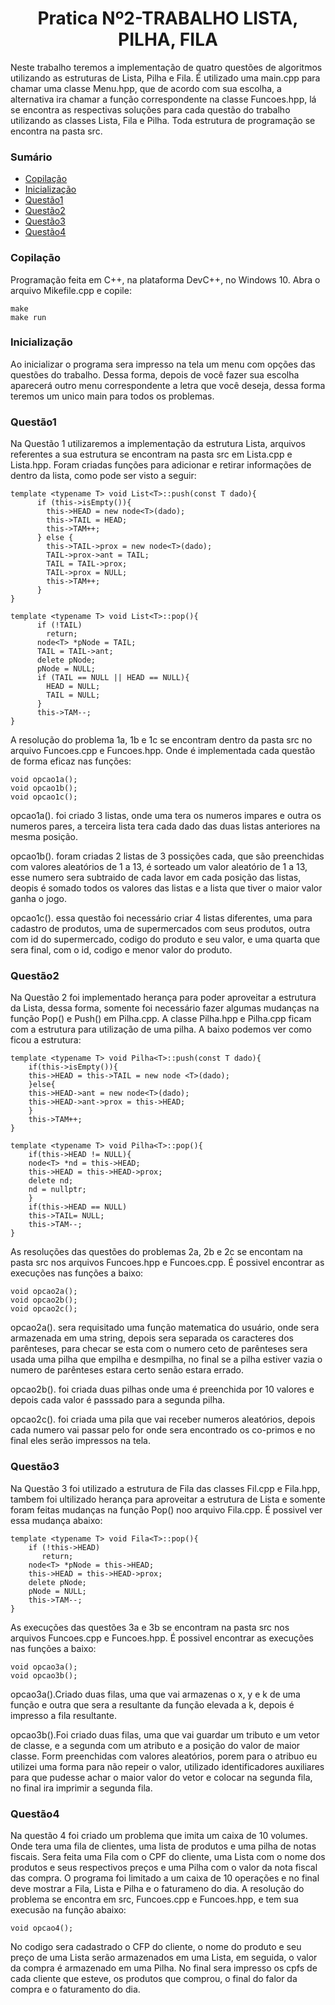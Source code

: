 <h1 align="center">Pratica Nº2-TRABALHO LISTA, PILHA, FILA</h1>
Neste trabalho teremos a implementação de quatro questões de algoritmos utilizando as estruturas de Lista, Pilha e Fila. É utilizado uma main.cpp para chamar uma classe Menu.hpp, que de acordo com sua escolha, a alternativa ira chamar a função correspondente na classe Funcoes.hpp, lá se encontra as respectivas soluções para cada questão do trabalho utilizando as classes Lista, Fila e Pilha. Toda estrutura de programação se encontra na pasta src.
 
### Sumário
<!--ts-->
   * [Copilação](#Copilação)
   * [Inicialização](#Inicialização)
   * [Questão1](#Questão1)
   * [Questão2](#Questão2)
   * [Questão3](#Questão3)
   * [Questão4](#Questão4)
<!--te-->

### Copilação

 Programação feita em C++, na plataforma DevC++, no Windows 10. Abra o arquivo Mikefile.cpp e copile:
	
    make
    make run
    
### Inicialização

Ao inicializar o programa sera impresso na tela um menu com opções das questões do trabalho. Dessa forma, depois de você fazer sua escolha aparecerá outro menu correspondente a letra que você deseja, dessa forma teremos um unico main para todos os problemas. 

### Questão1

Na Questão 1 utilizaremos a implementação da estrutura Lista, arquivos referentes a sua estrutura se encontram na pasta src em Lista.cpp e Lista.hpp. Foram criadas funções para adicionar e retirar informações de dentro da lista, como pode ser visto a seguir:

	template <typename T> void List<T>::push(const T dado){
		  if (this->isEmpty()){
		    this->HEAD = new node<T>(dado);
		    this->TAIL = HEAD;
		    this->TAM++;
		  } else {
		    this->TAIL->prox = new node<T>(dado);
		    TAIL->prox->ant = TAIL;
		    TAIL = TAIL->prox;
		    TAIL->prox = NULL;
		    this->TAM++;
		  }
	}
	
	template <typename T> void List<T>::pop(){
		  if (!TAIL)
		    return;
		  node<T> *pNode = TAIL;
		  TAIL = TAIL->ant;
		  delete pNode;
		  pNode = NULL;
		  if (TAIL == NULL || HEAD == NULL){
		    HEAD = NULL;
		    TAIL = NULL;
		  }
		  this->TAM--;
	}
A resolução do problema 1a, 1b e 1c se encontram dentro da pasta src no arquivo Funcoes.cpp e Funcoes.hpp. Onde é implementada cada questão de forma eficaz nas funções: 

	void opcao1a();
	void opcao1b();
	void opcao1c();	
	
opcao1a(). foi criado 3 listas, onde uma tera os numeros impares e outra os numeros pares, a terceira lista tera cada dado das duas listas anteriores na mesma posição.

opcao1b(). foram criadas 2 listas de 3 possições cada, que são preenchidas com valores aleatórios de 1 a 13, é sorteado um valor aleatório de 1 a 13, esse numero sera subtraido de cada lavor em cada posição das listas, deopis é somado todos os valores das listas e a lista que tiver o maior valor ganha o jogo. 

opcao1c(). essa questão foi necessário criar 4 listas diferentes, uma para cadastro de produtos, uma de supermercados com seus produtos, outra com id do supermercado, codigo do produto e seu valor, e uma quarta que sera final, com o id, codigo e menor valor do produto.

### Questão2

Na Questão 2 foi implementado herança para poder aproveitar a estrutura da Lista, dessa forma, somente foi necessário fazer algumas mudanças na função Pop() e Push() em Pilha.cpp. A classe Pilha.hpp e Pilha.cpp ficam com a estrutura para utilização de uma pilha. A baixo podemos ver como ficou a estrutura:

	template <typename T> void Pilha<T>::push(const T dado){
		if(this->isEmpty()){
		this->HEAD = this->TAIL = new node <T>(dado);
		}else{
		this->HEAD->ant = new node<T>(dado);
		this->HEAD->ant->prox = this->HEAD;
	    }
	    this->TAM++;
	}

	template <typename T> void Pilha<T>::pop(){
		if(this->HEAD != NULL){
		node<T> *nd = this->HEAD;
		this->HEAD = this->HEAD->prox;
		delete nd;
		nd = nullptr;
		}
	    if(this->HEAD == NULL)
		this->TAIL= NULL;    
	    this->TAM--;
	}
As resoluções das questões do problemas 2a, 2b e 2c se encontam na pasta src nos arquivos Funcoes.hpp e Funcoes.cpp. É possivel encontrar as execuções nas funções a baixo:

	void opcao2a();
	void opcao2b();
	void opcao2c();
	
opcao2a(). sera requisitado uma função matematica do usuário, onde sera armazenada em uma string, depois sera separada os caracteres dos parênteses, para checar se esta com o numero ceto de parênteses sera usada uma pilha que empilha e desmpilha, no final se a pilha estiver vazia o numero de parênteses estara certo senão estara errado.

opcao2b(). foi criada duas pilhas onde uma é preenchida por 10 valores e depois cada valor é passsado para a segunda pilha.

opcao2c(). foi criada uma pila que vai receber numeros aleatórios, depois cada numero vai passar pelo for onde sera encontrado os co-primos e no final eles serão impressos na tela.

### Questão3

Na Questão 3 foi utilizado a estrutura de Fila das classes Fil.cpp e Fila.hpp, tambem foi ultilizado herança para aproveitar a estrutura de Lista e somente foram feitas mudanças na função Pop() noo arquivo Fila.cpp. É possivel ver essa mudança abaixo:

	template <typename T> void Fila<T>::pop(){
		if (!this->HEAD)
		   return;
		node<T> *pNode = this->HEAD;
		this->HEAD = this->HEAD->prox;
		delete pNode;
		pNode = NULL;
		this->TAM--;
	}
As execuções das questões 3a e 3b se encontram na pasta src nos arquivos Funcoes.cpp e Funcoes.hpp. É possivel encontrar as execuções nas funções a baixo:
	
	void opcao3a();
	void opcao3b();

opcao3a().Criado duas filas, uma que vai armazenas o x, y e k de uma função e outra que sera a resultante da função elevada a k, depois é impresso a fila resultante.

opcao3b().Foi criado duas filas, uma que vai guardar um tributo e um vetor de classe, e a segunda com um atributo e a posição do valor de maior classe. Form preenchidas com valores aleatórios, porem para o atribuo eu utilizei uma forma para não repeir o valor, utilizado identificadores auxiliares para que pudesse achar o maior valor do vetor e colocar na segunda fila, no final ira imprimir a segunda fila.

### Questão4

Na questão 4 foi criado um problema que imita um caixa de 10 volumes. Onde tera uma fila de clientes, uma lista de produtos e uma pilha de notas fiscais. Sera feita uma Fila com o CPF do cliente, uma Lista com o nome dos produtos e seus respectivos preços e uma Pilha com o valor da nota fiscal das compra. O programa foi limitado a um caixa de 10 operações e no final deve mostrar a Fila, Lista e Pilha e o faturameno do dia. A resolução do problema se encontra em src, Funcoes.cpp e Funcoes.hpp, e tem sua execusão na função abaixo:

	void opcao4();

No codigo sera cadastrado o CFP do cliente, o nome do produto e seu preço de uma Lista serão armazenados em uma Lista, em seguida, o valor da compra é armazenado em uma Pilha. No final sera impresso os cpfs de cada cliente que esteve, os produtos que comprou, o final do falor da compra e o faturamento do dia. 
